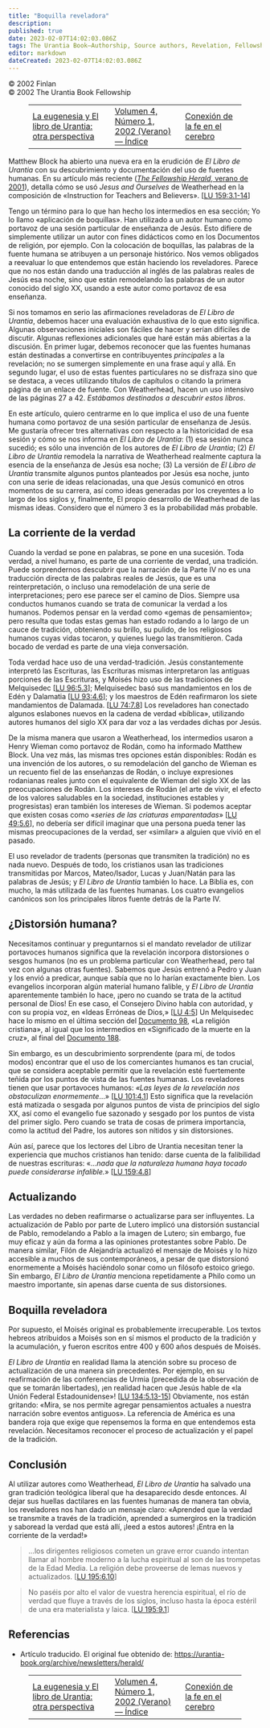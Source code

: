 ```yaml
---
title: "Boquilla reveladora"
description: 
published: true
date: 2023-02-07T14:02:03.086Z
tags: The Urantia Book—Authorship, Source authors, Revelation, Fellowship Herald, article
editor: markdown
dateCreated: 2023-02-07T14:02:03.086Z
---
```


<p class="v-card v-sheet theme--light grey lighten-3 px-2">© 2002 Finlan<br>© 2002 The Urantia Book Fellowship</p>
<figure class="table chapter-navigator">
  <table>
    <tbody>
      <tr>
        <td>
        <a href="/es/article/Paul_Premsagar/Eugenics_and_The_Urantia_Book_Another_Perspective">
          <span class="mdi mdi-arrow-left-drop-circle"></span><span class="pl-2">La eugenesia y El libro de Urantia: otra perspectiva</span>
        </a>
        </td>
        <td>
        <a href="/es/index/articles_herald#volumen-4-número-1-2002-verano">
          <span class="mdi mdi-book-open-variant"></span><span class="pl-2">Volumen 4, Número 1, 2002 (Verano) — Índice</span>
        </a>
        </td>
        <td>
        <a href="/es/article/Sara_Blackstock/Faith_Wiring_in_the_Brain">
          <span class="pr-2">Conexión de la fe en el cerebro</span><span class="mdi mdi-arrow-right-drop-circle"></span>
        </a>
        </td>
      </tr>
    </tbody>
  </table>
</figure>


Matthew Block ha abierto una nueva era en la erudición de _El Libro de Urantia_ con su descubrimiento y documentación del uso de fuentes humanas. En su artículo más reciente ([_The Fellowship Herald_, verano de 2001](/es/article/Matthew_Block/A_Source_Study_Of_Instruction_For_Teachers_And_Believers)), detalla cómo se usó _Jesus and Ourselves_ de Weatherhead en la composición de «Instruction for Teachers and Believers». <a id="a36_423"></a>[[LU 159:3.1-14](/es/The_Urantia_Book/159#p3_1)]

Tengo un término para lo que han hecho los intermedios en esa sección; Yo lo llamo «aplicación de boquillas». Han utilizado a un autor humano como portavoz de una sesión particular de enseñanza de Jesús. Esto difiere de simplemente utilizar un autor con fines didácticos como en los Documentos de religión, por ejemplo. Con la colocación de boquillas, las palabras de la fuente humana se atribuyen a un personaje histórico. Nos vemos obligados a reevaluar lo que entendemos que están haciendo los reveladores. Parece que no nos están dando una traducción al inglés de las palabras reales de Jesús esa noche, sino que están remodelando las palabras de un autor conocido del siglo XX, usando a este autor como portavoz de esa enseñanza.

Si nos tomamos en serio las afirmaciones reveladoras de _El Libro de Urantia_, debemos hacer una evaluación exhaustiva de lo que esto significa. Algunas observaciones iniciales son fáciles de hacer y serían difíciles de discutir. Algunas reflexiones adicionales que haré están más abiertas a la discusión. En primer lugar, debemos reconocer que las fuentes humanas están destinadas a convertirse en contribuyentes _principales_ a la revelación; no se sumergen simplemente en una frase aquí y allá. En segundo lugar, el uso de estas fuentes particulares no se disfraza sino que se destaca, a veces utilizando títulos de capítulos o citando la primera página de un enlace de fuente. Con Weatherhead, hacen un uso intensivo de las páginas 27 a 42. _Estábamos destinados a descubrir estos libros_.

En este artículo, quiero centrarme en lo que implica el uso de una fuente humana como portavoz de una sesión particular de enseñanza de Jesús. Me gustaría ofrecer tres alternativas con respecto a la historicidad de esa sesión y cómo se nos informa en _El Libro de Urantia_: (1) esa sesión nunca sucedió; es sólo una invención de los autores de _El Libro de Urantia_; (2) _El Libro de Urantia_ remodela la narrativa de Weatherhead realmente captura la esencia de la enseñanza de Jesús esa noche; (3) La versión de _El Libro de Urantia_ transmite algunos puntos planteados por Jesús esa noche, junto con una serie de ideas relacionadas, una que Jesús comunicó en otros momentos de su carrera, así como ideas generadas por los creyentes a lo largo de los siglos y, finalmente, El propio desarrollo de Weatherhead de las mismas ideas. Considero que el número 3 es la probabilidad más probable.

## La corriente de la verdad

Cuando la verdad se pone en palabras, se pone en una sucesión. Toda verdad, a nivel humano, es parte de una corriente de verdad, una tradición. Puede sorprendernos descubrir que la narración de la Parte IV no es una traducción directa de las palabras reales de Jesús, que es una reinterpretación, o incluso una remodelación de una serie de interpretaciones; pero ese parece ser el camino de Dios. Siempre usa conductos humanos cuando se trata de comunicar la verdad a los humanos. Podemos pensar en la verdad como «gemas de pensamiento»; pero resulta que todas estas gemas han estado rodando a lo largo de un cauce de tradición, obteniendo su brillo, su pulido, de los religiosos humanos cuyas vidas tocaron, y quienes luego las transmitieron. Cada bocado de verdad es parte de una vieja conversación.

Toda verdad hace uso de una verdad-tradición. Jesús constantemente interpretó las Escrituras, las Escrituras mismas interpretaron las antiguas porciones de las Escrituras, y Moisés hizo uso de las tradiciones de Melquisedec <a id="a48_224"></a>[[LU 96:5.3](/es/The_Urantia_Book/96#p5_3)]; Melquisedec basó sus mandamientos en los de Edén y Dalamatia <a id="a48_330"></a>[[LU 93:4.6](/es/The_Urantia_Book/93#p4_6)]; y los maestros de Edén reafirmaron los siete mandamientos de Dalamada. <a id="a48_446"></a>[[LU 74:7.8](/es/The_Urantia_Book/74#p7_8)] Los reveladores han conectado algunos eslabones nuevos en la cadena de verdad «bíblica», utilizando autores humanos del siglo XX para dar voz a las verdades dichas por Jesús.

De la misma manera que usaron a Weatherhead, los intermedios usaron a Henry Wieman como portavoz de Rodán, como ha informado Matthew Block. Una vez más, las mismas tres opciones están disponibles: Rodán es una invención de los autores, o su remodelación del gancho de Wieman es un recuento fiel de las enseñanzas de Rodán, o incluye expresiones rodanianas reales junto con el equivalente de Wieman del siglo XX de las preocupaciones de Rodán. Los intereses de Rodán (el arte de vivir, el efecto de los valores saludables en la sociedad, instituciones estables y progresistas) eran también los intereses de Wieman. Si podemos aceptar que existen cosas como «_series de las criaturas emparentadas_» <a id="a50_697"></a>[[LU 49:5.6](/es/The_Urantia_Book/49#p5_22)], no debería ser difícil imaginar que una persona pueda tener las mismas preocupaciones de la verdad, ser «similar» a alguien que vivió en el pasado.

El uso revelador de tradents (personas que transmiten la tradición) no es nada nuevo. Después de todo, los cristianos usan las tradiciones transmitidas por Marcos, Mateo/Isador, Lucas y Juan/Natán para las palabras de Jesús; y _El Libro de Urantia_ también lo hace. La Biblia es, con mucho, la más utilizada de las fuentes humanas. Los cuatro evangelios canónicos son los principales libros fuente detrás de la Parte IV.

## ¿Distorsión humana?

Necesitamos continuar y preguntarnos si el mandato revelador de utilizar portavoces humanos significa que la revelación incorpora distorsiones o sesgos humanos (no es un problema particular con Weatherhead, pero tal vez con algunas otras fuentes). Sabemos que Jesús entrenó a Pedro y Juan y los envió a predicar, aunque sabía que no lo harían exactamente bien. Los evangelios incorporan algún material humano falible, y _El Libro de Urantia_ aparentemente también lo hace, ¡pero no cuando se trata de la actitud personal de Dios! En ese caso, el Consejero Divino habla con autoridad, y con su propia voz, en «Ideas Erróneas de Dios,» <a id="a56_634"></a>[[LU 4:5](/es/The_Urantia_Book/4#p5)] Un Melquisedec hace lo mismo en el última sección del [Documento 98](/es/The_Urantia_Book/98), «La religión cristiana», al igual que los intermedios en «Significado de la muerte en la cruz», al final del <a id="a56_875"></a>[Documento 188](/es/The_Urantia_Book/188#p4).

Sin embargo, es un descubrimiento sorprendente (para mí, de todos modos) encontrar que el uso de los comerciantes humanos es tan crucial, que se considera aceptable permitir que la revelación esté fuertemente teñida por los puntos de vista de las fuentes humanas. Los reveladores tienen que usar portavoces humanos: _«Las leyes de la revelación nos obstaculizan enormemente_…» <a id="a58_377"></a>[[LU 101:4.1](/es/The_Urantia_Book/101#p4_1)] Esto significa que la revelación está matizada o sesgada por algunos puntos de vista de principios del siglo XX, así como el evangelio fue sazonado y sesgado por los puntos de vista del primer siglo. Pero cuando se trata de cosas de primera importancia, como la actitud del Padre, los autores son nítidos y sin distorsiones.

Aún así, parece que los lectores del Libro de Urantia necesitan tener la experiencia que muchos cristianos han tenido: darse cuenta de la falibilidad de nuestras escrituras: «..._nada que la naturaleza humana haya tocado puede considerarse infalible._» <a id="a60_253"></a>[[LU 159:4.8](/es/The_Urantia_Book/159#p4_8)]

## Actualizando

Las verdades no deben reafirmarse o actualizarse para ser influyentes. La actualización de Pablo por parte de Lutero implicó una distorsión sustancial de Pablo, remodelando a Pablo a la imagen de Lutero; sin embargo, fue muy eficaz y aún da forma a las opiniones protestantes sobre Pablo. De manera similar, Filón de Alejandría actualizó el mensaje de Moisés y lo hizo accesible a muchos de sus contemporáneos, a pesar de que distorsionó enormemente a Moisés haciéndolo sonar como un filósofo estoico griego. Sin embargo, _El Libro de Urantia_ menciona repetidamente a Philo como un maestro importante, sin apenas darse cuenta de sus distorsiones.

## Boquilla reveladora

Por supuesto, el Moisés original es probablemente irrecuperable. Los textos hebreos atribuidos a Moisés son en sí mismos el producto de la tradición y la acumulación, y fueron escritos entre 400 y 600 años después de Moisés.

_El Libro de Urantia_ en realidad llama la atención sobre su proceso de actualización de una manera sin precedentes. Por ejemplo, en su reafirmación de las conferencias de Urmia (precedida de la observación de que se tomarán libertades), ¡en realidad hacen que Jesús hable de «la Unión Federal Estadounidense»! <a id="a70_311"></a>[[LU 134:5.13-15](/es/The_Urantia_Book/134#p5_13)] Obviamente, nos están gritando: «Mira, se nos permite agregar pensamientos actuales a nuestra narración sobre eventos antiguos». La referencia de América es una bandera roja que exige que repensemos la forma en que entendemos esta revelación. Necesitamos reconocer el proceso de actualización y el papel de la tradición.

## Conclusión

Al utilizar autores como Weatherhead, _El Libro de Urantia_ ha salvado una gran tradición teológica liberal que ha desaparecido desde entonces. Al dejar sus huellas dactilares en las fuentes humanas de manera tan obvia, los reveladores nos han dado un mensaje claro: «Aprended que la verdad se transmite a través de la tradición, aprended a sumergiros en la tradición y saboread la verdad que está allí, ¡leed a estos autores! ¡Entra en la corriente de la verdad!»

> ...los dirigentes religiosos cometen un grave error cuando intentan llamar al hombre moderno a la lucha espiritual al son de las trompetas de la Edad Media. La religión debe proveerse de lemas nuevos y actualizados. <a id="a76_218"></a>[[LU 195:6.10](/es/The_Urantia_Book/195#p6_10)]

> No paséis por alto el valor de vuestra herencia espiritual, el río de verdad que fluye a través de los siglos, incluso hasta la época estéril de una era materialista y laica. <a id="a78_177"></a>[[LU 195:9.1](/es/The_Urantia_Book/195#p9_1)]

## Referencias

- Artículo traducido. El original fue obtenido de: https://urantia-book.org/archive/newsletters/herald/

<figure class="table chapter-navigator">
  <table>
    <tbody>
      <tr>
        <td>
        <a href="/es/article/Paul_Premsagar/Eugenics_and_The_Urantia_Book_Another_Perspective">
          <span class="mdi mdi-arrow-left-drop-circle"></span><span class="pl-2">La eugenesia y El libro de Urantia: otra perspectiva</span>
        </a>
        </td>
        <td>
        <a href="/es/index/articles_herald#volumen-4-número-1-2002-verano">
          <span class="mdi mdi-book-open-variant"></span><span class="pl-2">Volumen 4, Número 1, 2002 (Verano) — Índice</span>
        </a>
        </td>
        <td>
        <a href="/es/article/Sara_Blackstock/Faith_Wiring_in_the_Brain">
          <span class="pr-2">Conexión de la fe en el cerebro</span><span class="mdi mdi-arrow-right-drop-circle"></span>
        </a>
        </td>
      </tr>
    </tbody>
  </table>
</figure>
